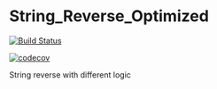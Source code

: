 # String_Reverse_Optimized
[![Build Status](https://travis-ci.org/raje1reddy/String_Reverse.svg)](https://travis-ci.org/raje1reddy/String_Reverse_Optimized)

[![codecov](https://codecov.io/gh/raje1reddy/String_Reverse_Optimized/branch/master/graph/badge.svg)](https://codecov.io/gh/raje1reddy/String_Reverse_Optimized)

String reverse with different logic

